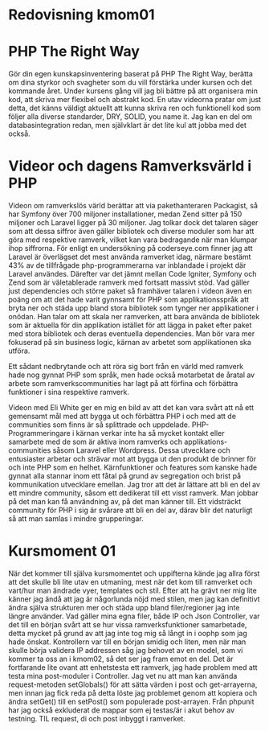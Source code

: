 ---
---
Redovisning kmom01
=========================

PHP The Right Way
=================
Gör din egen kunskapsinventering baserat på PHP The Right Way, berätta om dina styrkor och svagheter som du vill förstärka under kursen och det kommande året.
Under kursens gång vill jag bli bättre på att organisera min kod, att skriva mer flexibel och abstrakt kod. En utav videorna pratar om just detta, det känns väldigt aktuellt att kunna skriva ren och funktionell kod som följer alla diverse standarder, DRY, SOLID, you name it. Jag kan en del om databasintegration redan, men självklart är det lite kul att jobba med det också.

Videor och dagens Ramverksvärld i PHP
=====================================

Videon om ramverkslös värld berättar att via pakethanteraren Packagist, så har Symfony över 700 miljoner installationer, medan Zend sitter på 150 miljoner och Laravel ligger på 30 miljoner. Jag tolkar dock det talaren säger som att dessa siffror även gäller bibliotek och diverse moduler som har att göra med respektive ramverk, vilket kan vara bedragande när man klumpar ihop siffrorna. För enligt en undersökning på coderseye.com finner jag att Laravel är överlägset det mest använda ramverket idag, närmare bestämt 43% av de tillfrågade php-programmerarna var inblandade i projekt där Laravel användes. Därefter var det jämnt mellan Code Igniter, Symfony och Zend som är väletablerade ramverk med fortsatt massivt stöd.
Vad gäller just dependencies och större paket så framhäver talaren i videon även en poäng om att det hade varit gynnsamt för PHP som applikationsspråk att bryta ner och städa upp bland stora bibliotek som tynger ner applikationer i onödan. Han talar om att skala ner ramverken, att bara använda de bibliotek som är aktuella för din applikation istället för att lägga in paket efter paket med stora bibliotek och deras eventuella dependencies. Man bör vara mer fokuserad på sin business logic, kärnan av arbetet som applikationen ska utföra.

Ett sådant nedbrytande och att röra sig bort från en värld med ramverk hade nog gynnat PHP som språk, men hade också motarbetat de åratal av arbete som ramverkscommunities har lagt på att förfina och förbättra funktioner i sina respektive ramverk.

Videon med Eli White ger en mig en bild av att det kan vara svårt att nå ett gemensamt mål med att bygga ut och förbättra PHP i och med att de communities som finns är så splittrade och uppdelade. PHP-Programmeringare i kärnan verkar inte ha så mycket kontakt eller samarbete med de som är aktiva inom ramverks och applikations-communities såsom Laravel eller Wordpress. Dessa utvecklare och entusiaster arbetar och strävar mot att bygga ut den produkt de brinner för och inte PHP som en helhet. Kärnfunktioner och features som kanske hade gynnat alla stannar inom ett fåtal på grund av segregation och brist på kommunikation utvecklare emellan. Jag tror att det är lättare att bli en del av ett mindre community, såsom ett dedikerat till ett visst ramverk. Man jobbar på det man kan få användning av, på det man känner till. Ett vidsträckt community för PHP i sig är svårare att bli en del av, därav blir det naturligt så att man samlas i mindre grupperingar.

Kursmoment 01
=============
När det kommer till själva kursmomentet och uppifterna kände jag allra först att det skulle bli lite utav en utmaning, mest när det kom till ramverket och vart/hur man ändrade vyer, templates och stil. Efter att ha grävt ner mig lite känner jag ändå att jag är någorlunda nöjd med stilen, men jag kan definitivt ändra själva strukturen mer och städa upp bland filer/regioner jag inte längre använder. Vad gäller mina egna filer, både IP och Json Controller, var det till en början svårt att se hur vissa ramverksfunktioner samarbetade, detta mycket på grund av att jag inte tog mig så långt in i oophp som jag hade önskat. Kontrollern var till en början smidig och liten, men när man skulle börja validera IP addressen såg jag behovet av en model, som vi kommer ta oss an i kmom02, så det ser jag fram emot en del.
Det är fortfarande lite ovant att enhetstesta ett ramverk, jag hade problem med att testa mina post-moduler i Controller. Jag vet nu att man kan använda request-metoden setGlobals() för att sätta värden i post och get-arrayerna, men innan jag fick reda på detta löste jag problemet genom att kopiera och ändra setGet() till en setPost() som populerade post-arrayen. Från phpunit har jag också exkluderat de mappar som ej testas/är i akut behov av testning.
TIL request, di och post inbyggt i ramverket.
